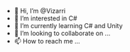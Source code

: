 - 👋 Hi, I’m @Vizarri
- 👀 I’m interested in С#
- 🌱 I’m currently learning C# and Unity
- 💞️ I’m looking to collaborate on ...
- 📫 How to reach me ...

<!---
Vizarri/Vizarri is a ✨ special ✨ repository because its `README.md` (this file) appears on your GitHub profile.
You can click the Preview link to take a look at your changes.
--->
